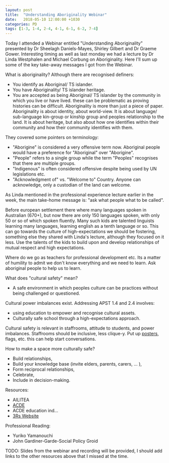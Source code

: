 ```yaml
---
layout: post
title:  "Understanding Aboriginality Webinar"
date:   2018-05-10 12:00:00 +1030
categories: PD
tags: [1-3, 1-4, 2-4, 4-1, 6-1, 6-2, 7-4]
---
```


Today I attended a Webinar entitled "Understanding Aboriginality" presented by Dr Sheelagh Daniels-Mayes, Shirley Gilbert and Dr Graeme Gower. Interesting timing as well as last monday we had a lecture by Dr Linda Westphalen and Michael Corbung on Aboriginality. Here I'll sum up some of the key take-away messages I got from the Webinar.

What is aboriginality? Although there are recognised definers:
 - You identify as Aboriginal/ TS islander.
 - You have Aboriginality/ TS islander heritage.
 - You are accepted as being Aboriginal/ TS islander by the community in which you live or have lived.
these can be problematic as proving histories can be difficult. Aboriginality is more than just a piece of paper. Aboriginality is about identity, about world-view. It is about language/ sub-language kin-group or kinship group and peoples relationship to the land. It is about heritage, but also about how one identifies within their community and how their community identifies with them. 

They covered some pointers on terminology:
 - "Aborigine" is considered a very offensive term now. Aboriginal people would have a preference for "Aboriginal" over "Aborigine".
 - "People" refers to a single group while the term "Peoples" recognises that there are multiple groups.
 - "Indigenous" is often considered offensive despite being used by UN legislations etc.
 - "Acknowledgment of" vs. "Welcome to" Country. Anyone can acknowledge, only a custodian of the land can welcome.

As Linda mentioned in the professional experience lecture earlier in the week, the main take-home message is: "ask what people what to be called".

Before european settlement there where many languages spoken in Australian (670+), but now there are only 150 languages spoken, with only 50 or so of which spoken fluently. Many such kids are talented linguists learning many languages, learning english as a tenth language or so. This can go towards the culture of high-expectations we should be fostering, something else they shared with Linda's lecture, although they focused on it less. Use the talents of the kids to build upon and develop relationships of mutual respect and high expectations.

Where do we go as teachers for professional development etc. Its a matter of humility to admit we don't know everything and we need to learn. Ask aboriginal people to help us to learn. 

What does "cultural safety" mean?
 - A safe environment in which peoples culture can be practices without being challenged or questioned.
 
Cultural power imbalances exist. Addressing APST 1.4 and 2.4 involves:
 - using education to empower and recognise cultural assets.
 - Culturally safe school through a high-expectations approach.

Cultural safety is relevant in staffrooms, attitude to students, and power imbalances. Staffrooms should be inclusive, less clique-y. Put up [posters](http://www.naidoc.org.au/get-your-copy-2018-poster), flags, etc. this can help start conversations. 

How to make a space more culturally safe? 
 - Build relationships, 
 - Build your knowledge base (invite elders, parents, carers, ... ),
 - Form reciprocal relationships,
 - Celebrate, 
 - Include in decision-making.

Resources:
 - AILITEA 
 - [ACDE](http://www.acde.edu.au)
 - ACDE education ind... 
 - [3Rs Website](http://www.rrr.edu.au)
 
Professional Reading: 
 - Yuriko Yamanouchi
 - John Gardiner-Garde-Social Policy Groid


TODO: Slides from the webinar and recording will be provided, I should add links to the other resources above that I missed at the time.














